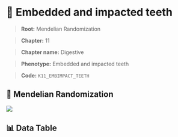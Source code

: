 # 🧪 Embedded and impacted teeth

> **Root:** Mendelian Randomization

> **Chapter:** 11  

> **Chapter name:** Digestive

> **Phenotype:** Embedded and impacted teeth  

> **Code:** `K11_EMBIMPACT_TEETH`

## 🧬 Mendelian Randomization  

<img src="/MR/Figures/Forward/K11_EMBIMPACT_TEETH.png"/>

## 📊 Data Table

<CsvTableMRF src="/public/MR/Data/Forward/K11_EMBIMPACT_TEETH.csv"/>
